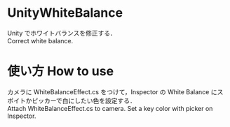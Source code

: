 # UnityWhiteBalance
Unity でホワイトバランスを修正する．  
Correct white balance.

# 使い方 How to use
カメラに WhiteBalanceEffect.cs をつけて，Inspector の White Balance にスポイトかピッカーで白にしたい色を設定する．  
Attach WhiteBalanceEffect.cs to camera. Set a key color with picker on Inspector.
